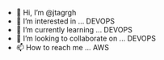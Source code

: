 - 👋 Hi, I’m @jtagrgh
- 👀 I’m interested in ...  DEVOPS
- 🌱 I’m currently learning ... DEVOPS
- 💞️ I’m looking to collaborate on ... DEVOPS
- 📫 How to reach me ... AWS
  
<!---
jtagrgh/jtagrgh is a ✨ special ✨ repository because its `README.md` (this file) appears on your GitHub profile.
You can click the Preview link to take a look at your changes.
--->

